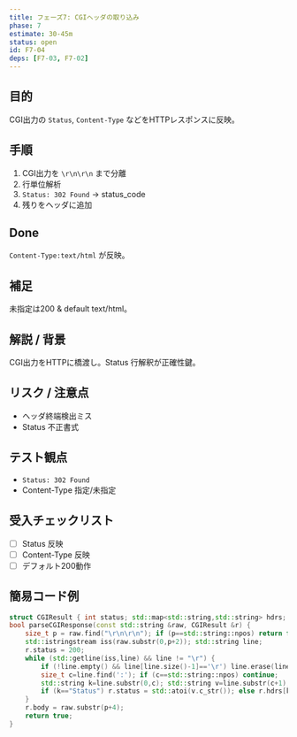 ```yaml
---
title: フェーズ7: CGIヘッダの取り込み
phase: 7
estimate: 30-45m
status: open
id: F7-04
deps: [F7-03, F7-02]
---
```


## 目的
CGI出力の `Status`, `Content-Type` などをHTTPレスポンスに反映。

## 手順
1. CGI出力を `\r\n\r\n` まで分離
2. 行単位解析
3. `Status: 302 Found` → status_code
4. 残りをヘッダに追加

## Done
`Content-Type:text/html` が反映。

## 補足
未指定は200 & default text/html。

## 解説 / 背景
CGI出力をHTTPに橋渡し。Status 行解釈が正確性鍵。

## リスク / 注意点
- ヘッダ終端検出ミス
- Status 不正書式

## テスト観点
- `Status: 302 Found`
- Content-Type 指定/未指定

## 受入チェックリスト
- [ ] Status 反映
- [ ] Content-Type 反映
- [ ] デフォルト200動作

## 簡易コード例
```cpp
struct CGIResult { int status; std::map<std::string,std::string> hdrs; std::string body; };
bool parseCGIResponse(const std::string &raw, CGIResult &r) {
	size_t p = raw.find("\r\n\r\n"); if (p==std::string::npos) return false;
	std::istringstream iss(raw.substr(0,p+2)); std::string line;
	r.status = 200;
	while (std::getline(iss,line) && line != "\r") {
		if (!line.empty() && line[line.size()-1]=='\r') line.erase(line.size()-1);
		size_t c=line.find(':'); if (c==std::string::npos) continue;
		std::string k=line.substr(0,c); std::string v=line.substr(c+1); while(!v.empty()&&v[0]==' ') v.erase(0,1);
		if (k=="Status") r.status = std::atoi(v.c_str()); else r.hdrs[k]=v;
	}
	r.body = raw.substr(p+4);
	return true;
}
```

